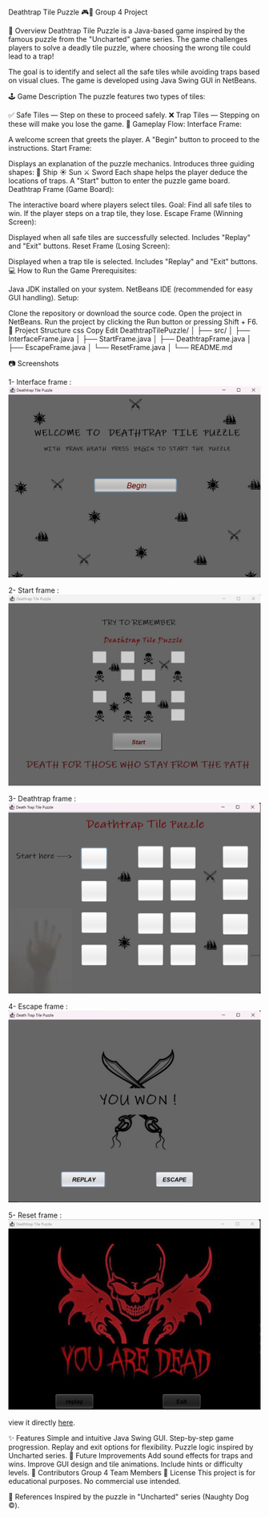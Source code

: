 Deathtrap Tile Puzzle 🎮🧩
Group 4 Project

📜 Overview
Deathtrap Tile Puzzle is a Java-based game inspired by the famous puzzle from the "Uncharted" game series. The game challenges players to solve a deadly tile puzzle, where choosing the wrong tile could lead to a trap!

The goal is to identify and select all the safe tiles while avoiding traps based on visual clues. The game is developed using Java Swing GUI in NetBeans.

🕹️ Game Description
The puzzle features two types of tiles:

✅ Safe Tiles — Step on these to proceed safely.
❌ Trap Tiles — Stepping on these will make you lose the game.
🧭 Gameplay Flow:
Interface Frame:

A welcome screen that greets the player.
A "Begin" button to proceed to the instructions.
Start Frame:

Displays an explanation of the puzzle mechanics.
Introduces three guiding shapes:
🚢 Ship
☀️ Sun
⚔️ Sword
Each shape helps the player deduce the locations of traps.
A "Start" button to enter the puzzle game board.
Deathtrap Frame (Game Board):

The interactive board where players select tiles.
Goal: Find all safe tiles to win.
If the player steps on a trap tile, they lose.
Escape Frame (Winning Screen):

Displayed when all safe tiles are successfully selected.
Includes "Replay" and "Exit" buttons.
Reset Frame (Losing Screen):

Displayed when a trap tile is selected.
Includes "Replay" and "Exit" buttons.
💻 How to Run the Game
Prerequisites:

Java JDK installed on your system.
NetBeans IDE (recommended for easy GUI handling).
Setup:

Clone the repository or download the source code.
Open the project in NetBeans.
Run the project by clicking the Run button or pressing Shift + F6.
📁 Project Structure
css
Copy
Edit
DeathtrapTilePuzzle/
│
├── src/
│   ├── InterfaceFrame.java
│   ├── StartFrame.java
│   ├── DeathtrapFrame.java
│   ├── EscapeFrame.java
│   └── ResetFrame.java
│
└── README.md

📷 Screenshots

1- Interface frame :
![Frame Screenshot](Deathtrap/src/photos/screenshots/Interface%20frame.png)


2- Start frame :
![Frame Screenshot](Deathtrap/src/photos/screenshots/Start%20frame.png)


3- Deathtrap frame :
![Frame Screenshot](Deathtrap/src/photos/screenshots/Deathtrap%20frame.png)


4- Escape frame :
![Frame Screenshot](Deathtrap/src/photos/screenshots/Escape%20frame.png)


5- Reset frame :
![Frame Screenshot](Deathtrap/src/photos/screenshots/Reset%20frame.png)





view it directly [here](Deathtrap/src/photos/screenshots/).


✨ Features
Simple and intuitive Java Swing GUI.
Step-by-step game progression.
Replay and exit options for flexibility.
Puzzle logic inspired by Uncharted series.
🚀 Future Improvements
Add sound effects for traps and wins.
Improve GUI design and tile animations.
Include hints or difficulty levels.
🤝 Contributors
Group 4 Team Members
📜 License
This project is for educational purposes. No commercial use intended.

🔗 References
Inspired by the puzzle in "Uncharted" series (Naughty Dog ©).

